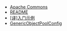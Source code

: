* [Apache Commons](/)
* [README](Pool/)
* [[译]入门示例](Pool/Simple-Exmaple.md)
* [GenericObjectPoolConfig](GenericObjectPoolConfig.md)

